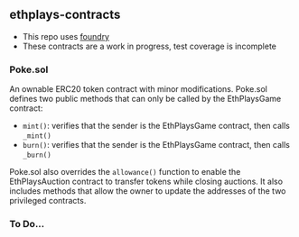 ## ethplays-contracts

- This repo uses [foundry](https://github.com/foundry-rs/foundry)
- These contracts are a work in progress, test coverage is incomplete

### Poke.sol
An ownable ERC20 token contract with minor modifications.
Poke.sol defines two public methods that can only be called by the EthPlaysGame contract:
- `mint()`: verifies that the sender is the EthPlaysGame contract, then calls `_mint()`
- `burn()`: verifies that the sender is the EthPlaysGame contract, then calls `_burn()`

Poke.sol also overrides the `allowance()` function to enable the EthPlaysAuction contract to transfer tokens while closing auctions. It also includes methods that allow the owner to update the addresses of the two privileged contracts.

### To Do...
